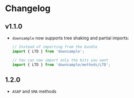 # Changelog

## v1.1.0

- `downsample` now supports tree shaking and partial imports:

  ```typescript
  // Instead of importing from the bundle
  import { LTD } from 'downsample';

  // You can now import only the bits you want
  import { LTD } from 'downsample/methods/LTD';
  ```

## 1.2.0

- `ASAP` and `SMA` methods